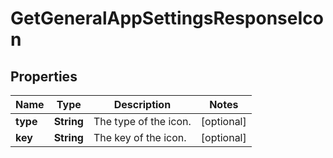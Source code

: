 

# GetGeneralAppSettingsResponseIcon


## Properties

| Name | Type | Description | Notes |
|------------ | ------------- | ------------- | -------------|
|**type** | **String** | The type of the icon. |  [optional] |
|**key** | **String** | The key of the icon. |  [optional] |



